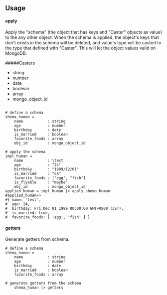 ## Usage

#### apply
Apply the "schema" (the object that has keys and "Caster" objects as value) to the any other object.
When the schema is applied, the object's keys that don't exists in the schema will be deleted, and value's type will be casted to the type that defined with "Caster".
This will let the object values valid on MongoDB.

#####Casters
* string
* number
* date
* boolean
* array
* mongo_object_id

```livescript

# define a schema
shema_human =
    name           : string
    age            : number
    birthday       : date
    is_married     : boolean
    favorite_foods : array
    obj_id         : mongo_object_id

# apply the schema
impl_human =
    name           : \test
    age            : "24"
    birthday       : "1989/12/01"
    is_married     : "ok"
    favorite_foods : ["egg", "fish"]
    is_flyable     : "maybe"
    obj_id         : mongo_object_id
applied_human = impl_human |> apply shema_human
#applied_human=>
#{ name: 'test',
#  age: 24,
#  birthday: Fri Dec 01 1989 00:00:00 GMT+0900 (JST),
#  is_married: true,
#  favorite_foods: [ 'egg', 'fish' ] }
```

#### getters
Generate getters from schema.

```livescript
# define a schema
shema_human =
    name           : string
    age            : number
    birthday       : date
    is_married     : boolean
    favorite_foods : array

# generate getters from the schema
    shema_human |> getters

```
